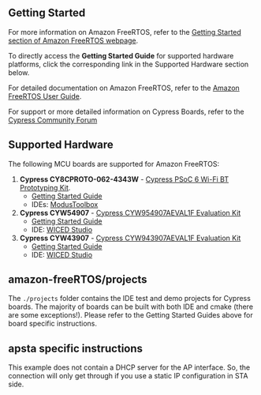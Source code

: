 ## Getting Started

For more information on Amazon FreeRTOS, refer to the [Getting Started section of Amazon FreeRTOS webpage](https://aws.amazon.com/freertos).

To directly access the **Getting Started Guide** for supported hardware platforms, click the corresponding link in the Supported Hardware section below.

For detailed documentation on Amazon FreeRTOS, refer to the [Amazon FreeRTOS User Guide](https://aws.amazon.com/documentation/freertos).

For support or more detailed information on Cypress Boards, refer to the [Cypress Community Forum](https://community.cypress.com/welcome)

## Supported Hardware

The following MCU boards are supported for Amazon FreeRTOS:
1. **Cypress CY8CPROTO-062-4343W** - [Cypress PSoC 6 Wi-Fi BT Prototyping Kit](http://www.cypress.com/CY8CPROTO-062-4343W).
    * [Getting Started Guide](https://community.cypress.com/community/modustoolbox-amazon-freertos-sdk)
    * IDEs: [ModusToolbox](https://www.cypress.com/file/491671)
2. **Cypress CYW54907** - [Cypress CYW954907AEVAL1F Evaluation Kit](https://www.cypress.com/documentation/development-kitsboards/cyw954907aeval1f-evaluation-kit)
    * [Getting Started Guide](https://docs.aws.amazon.com/freertos/latest/userguide/getting_started_cypress_54.html)
    * IDE: [WICED Studio](https://community.cypress.com/community/wiced-wifi)
3. **Cypress CYW43907** - [Cypress CYW943907AEVAL1F Evaluation Kit](https://www.cypress.com/documentation/development-kitsboards/cyw943907aeval1f-evaluation-kit)
    * [Getting Started Guide](https://docs.aws.amazon.com/freertos/latest/userguide/getting_started_cypress_43.html)
    * IDE: [WICED Studio](https://community.cypress.com/community/wiced-wifi)


## amazon-freeRTOS/projects
The ```./projects``` folder contains the IDE test and demo projects for Cypress boards. The majority of boards can be built with both IDE and cmake (there are some exceptions!). Please refer to the Getting Started Guides above for board specific instructions.

## apsta specific instructions

This example does not contain a DHCP server for the AP interface. So, the connection will only get through if you use a static IP configuration in STA side.
